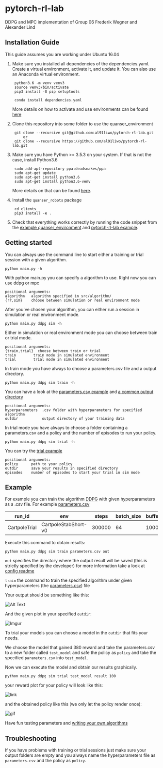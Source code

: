 # pytorch-rl-lab
DDPG and MPC implementation of Group 06 Frederik Wegner and Alexander Lind

## Installation Guide

This guide assumes you are working under Ubuntu 16.04

1. Make sure you installed all dependencies of the dependencies.yaml.
   Create a virtual environment, activate it, and update it.
   You can also use an Anaconda virtual environment.

        python3.6 -m venv venv3
        source venv3/bin/activate
        pip3 install -U pip setuptools
   
        conda install dependencies.yaml
   More details on how to activate and use environments can be found [here](https://docs.conda.io/projects/conda/en/latest/user-guide/tasks/manage-environments.html)

2. Clone this repository into some folder to use the quanser_environment

        git clone --recursive git@github.com:al91liwo/pytorch-rl-lab.git
            or
        git clone --recursive https://github.com/al91liwo/pytorch-rl-lab.git

3. Make sure you have Python >= 3.5.3 on your system. If that is not the case,
   install Python3.6

        sudo add-apt-repository ppa:deadsnakes/ppa
        sudo apt-get update
        sudo apt-get install python3.6
        sudo apt-get install python3.6-venv
    
    More details on that can be found [here](https://askubuntu.com/questions/865554/how-do-i-install-python-3-6-using-apt-get).

4. Install the `quanser_robots` package

        cd clients
        pip3 install -e .

5. Check that everything works correctly by running the code snippet
   from the [example quanser_environment](https://git.ias.informatik.tu-darmstadt.de/quanser/clients/blob/master/Readme.md) and [pytorch-rl-lab example](/src/config/example/Readme.md).
   

## Getting started

You can always use the command line to start either a training or trial session with a given algorithm.

    python main.py -h
With python main.py you can specify a algorithm to use. Right now you can use [ddpg](src/algorithm/DDPG/Readme.md) or [mpc](src/algorithm/MPC/Readme.md)

    positional arguments:
    algorithm   algorithm specified in src/algorithm/
    {rr,sim}    choose between simulation or real environment mode

After you've chosen your algorithm, you can either run a session in simulation or real environment mode.

    python main.py ddpg sim -h
Either in simulation or real environment mode you can choose between train or trial mode.

    positional arguments:
    {train,trial}  choose between train or trial
    train        train mode in simulated environment
    trial        trial mode in simulated environment
In train mode you have always to choose a parameters.csv file and a output directory.

    python main.py ddpg sim train -h
You can have a look at the [parameters.csv example](src/config/example/train/parameters.csv) and [a common output directory](/src/config/example/trial)
    
    positional arguments:
    hyperparameters  .csv folder with hyperparameters for specified algorithm
    outdir           output directory of your training data
In trial mode you have always to choose a folder containing a parameters.csv and a policy and the number of episodes to run your policy.

    python main.py ddpg sim trial -h

You can try the [trial example](/src/config/example/trial/Readme.md)

    positional arguments:
    policy      path to your policy
    outdir      save your results in specified directory
    episodes    number of episodes to start your trial in sim mode



## Example

For example you can train the algorithm [DDPG](src/algorithm/DDPG/Readme.md) with given hyperparameters as a .csv file. For example [parameters.csv](parameters.csv)

| run_id        | env                  | steps  | batch_size | buffer_size | warmup_samples | actor_lr | critic_lr | actor_hidden_layers | critic_hidden_layers | tau  | noise_decay | lr_decay | lr_min | batch_norm | trial_horizon | action_space_limits | dirname                                | 
|---------------|----------------------|--------|------------|-------------|----------------|----------|-----------|---------------------|----------------------|------|-------------|----------|--------|------------|---------------|---------------------|----------------------------------------| 
| CartpoleTrial | CartpoleStabShort-v0 | 300000 | 64         | 1000000     | 20000          | 0.001    | 0.01      | [100, 100, 50]      | [100, 100]           | 0.01 | 0.99        | 1.0      | 1e-08  | False      | 5000          | ([-5.0], [5.0])     | out/CartpoleTrial_CartpoleStabShort-v0 | 

Execute this command to obtain results:

    python main.py ddpg sim train parameters.csv out
    

`out` specifies the directory where the output result will be saved (this is strictly specified by the developer) for more information take a look at [config readme](src/config/Readme.md)

`train` the command to train the specified algorithm under given hyperparameters (the [parameters.csv](parameters.csv)) file

Your output should be something like this:

![Alt Text](https://i.imgur.com/fjlQHah.png)

And the given plot in your specified `outdir`:

![Imgur](https://i.imgur.com/UvBPpmX.png)

To trial your models you can choose a model in the `outdir` that fits your needs.

We choose the model that gained 380 reward and take the parameters.csv to a new folder called `test_model` and safe 
the policy as `policy` and take the specified `parameters.csv` into `test_model`.

Now we can execute the model and obtain our results graphically.

    python main.py ddpg sim trial test_model result 100
    


your reward plot for your policy will look like this:

![link](https://i.imgur.com/Pe5K8ZW.png)

and the obtained policy like this (we only let the policy render once):

![gif](https://i.imgur.com/Hp8kmF5.gif)

Have fun testing parameters and [writing your own algorithms](/src/config/Readme.md)

## Troubleshooting

If you have problems with training or trial sessions just make sure your output folders are empty and you always name the hyperparameters file as `parameters.csv` and the policy as `policy`.